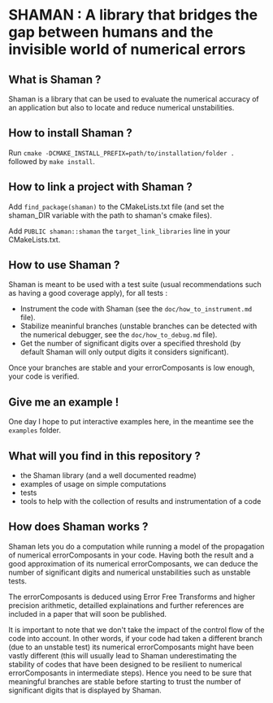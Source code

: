 # SHAMAN : A library that bridges the gap between humans and the invisible world of numerical errors

## What is Shaman ?

Shaman is a library that can be used to evaluate the numerical accuracy of an application but also to locate and reduce numerical unstabilities.

## How to install Shaman ?

Run `cmake -DCMAKE_INSTALL_PREFIX=path/to/installation/folder .` followed by `make install`.

## How to link a project with Shaman ?

Add `find_package(shaman)` to the CMakeLists.txt file (and set the shaman_DIR variable with the path to shaman's cmake files).

Add `PUBLIC shaman::shaman` the `target_link_libraries` line in your CMakeLists.txt.

## How to use Shaman ?

Shaman is meant to be used with a test suite (usual recommendations such as having a good coverage apply), for all tests :

- Instrument the code with Shaman (see the `doc/how_to_instrument.md` file).
- Stabilize meaninful branches (unstable branches can be detected with the numerical debugger, see the `doc/how_to_debug.md` file).
- Get the number of significant digits over a specified threshold (by default Shaman will only output digits it considers significant).

Once your branches are stable and your errorComposants is low enough, your code is verified.

## Give me an example !

One day I hope to put interactive examples here, in the meantime see the `examples` folder.

## What will you find in this repository ?

 - the Shaman library (and a well documented readme)
 - examples of usage on simple computations
 - tests
 - tools to help with the collection of results and instrumentation of a code

## How does Shaman works ?

Shaman lets you do a computation while running a model of the propagation of numerical errorComposants in your code.
Having both the result and a good approximation of its numerical errorComposants, we can deduce the number of significant digits and numerical unstabilities such as unstable tests.

The errorComposants is deduced using Error Free Transforms and higher precision arithmetic, detailled explainations and further references are included in a paper that will soon be published.

It is important to note that we don't take the impact of the control flow of the code into account.
In other words, if your code had taken a different branch (due to an unstable test) its numerical errorComposants might have been vastly different
(this will usually lead to Shaman underestimating the stability of codes that have been designed to be resilient to numerical errorComposants in intermediate steps).
Hence you need to be sure that meaningful branches are stable before starting to trust the number of significant digits that is displayed by Shaman.

